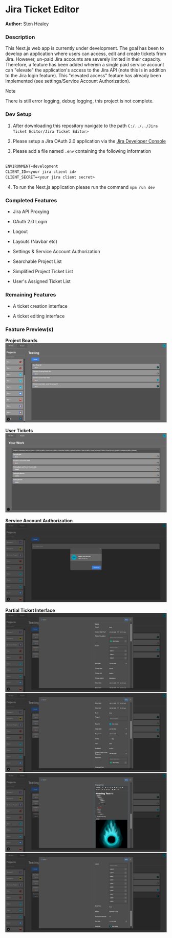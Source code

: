 # Jira Ticket Editor

**Author:** Sten Healey


### **Description**
This Next.js web app is currently under development. The goal has been to develop an application where users can access, edit and create tickets from Jira. However, un-paid Jira accounts are severely limited in their capacity. Therefore, a feature has been added wherein a single paid service account can "elevate" the application's access to the Jira API (note this is in addition to the Jira login feature). This "elevated access" feature has already been implemented (see settings/Service Account Authorization).

> [!Note] 
> There is still error logging, debug logging, this project is not complete.


### **Dev Setup**

1. After downloading this repository navigate to the path `C:/../../Jira Ticket Editor/Jira Ticket Editor>`

2. Please setup a Jira OAuth 2.0 application via the [Jira Developer Console](https://developer.atlassian.com/console/myapps/)

3. Please add a file named `.env` containing the following information

```txt

ENVIRONMENT=development
CLIENT_ID=<your jira client id>
CLIENT_SECRET=<your jira client secret>

```

4. To run the Next.js application please run the command `npm run dev`


### **Completed Features**

- Jira API Proxying

- OAuth 2.0 Login

- Logout

- Layouts (Navbar etc)

- Settings & Service Account Authorization

- Searchable Project List

- Simplified Project Ticket List

- User's Assigned Ticket List

### **Remaining Features**

- A ticket creation interface

- A ticket editing interface

### **Feature Preview(s)**

**Project Boards**
![Project Board](Docs/Project%20Boards.png)

**User Tickets**
![User Ticket Board](Docs/User%20Tickets.png)

**Service Account Authorization**
![Service Account Authorization](Docs/Service%20Account%20Authorization.png)

**Partial Ticket Interface**
![Ticket Interface Part 1](Docs/Incomplete%20Ticket%20Interface%20Part%201.png)
![Ticket Interface Part 2](Docs/Incomplete%20Ticket%20Interface%20Part%202.png)
![Ticket Interface Part 3](Docs/Incomplete%20Ticket%20Interface%20Part%203.png)
![Ticket Interface Part 4](Docs/Incomplete%20Ticket%20Interface%20Part%204.png)